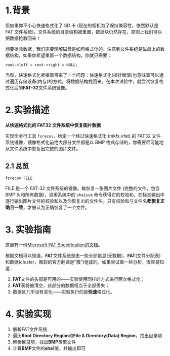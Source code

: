 # 1.背景
但如果你不小心快速格式化了 SD 卡 (现在的相机为了保持兼容性，依然默认是 FAT 文件系统)，文件系统的目录结构被重置，数据块仍然存在，原则上我们可以把数据抢救回来！

想要抢救数据，我们需要理解磁盘是如何格式化的。注意到文件系统是磁盘上的数据结构，如果你希望重置一个数据结构，你就只需要：
```
root->left = root->right = NULL;
```

当然，快速格式化紧接着带来了一个问题：快速格式化(指针赋值)也意味着可以通过遍历存储设备(内存)的方式，将数据结构找回来。在本次试验中，就尝试恢复格式化后的**FAT-32**文件系统镜像。


# 2.实验描述
**从快速格式化的 FAT32 文件系统中恢复图片数据**

实现命令行工具 `fsrecov`，给定一个经过快速格式化 (mkfs.vfat) 的 FAT32 文件系统镜像，镜像格式化前绝大部分文件都是以 BMP 格式存储的，你需要尽可能地从文件系统中恢复出完整的图片文件。

## 2.1 总览
```
fsrecov FILE
```
FILE 是一个 FAT-32 文件系统的镜像。每恢复一张图片文件 (完整的文件，包含 BMP 头和所有数据)，调用系统中的 `sha1sum` 命令获得它的校验和，在标准输出中逐行输出图片文件的校验和以及你恢复出的文件名。只有校验和与文件名**都恢复正确且一致**，才被认为正确恢复了一个文件。

# 3. 实验指南
这里有一份[Microsoft FAT Specification的文档](https://jiaweihawk.github.io/2021/12/05/%E6%93%8D%E4%BD%9C%E7%B3%BB%E7%BB%9F-%E8%AE%BE%E8%AE%A1%E4%B8%8E%E5%AE%9E%E7%8E%B0-%E5%85%AB/MSFAT-spec.pdf)。

根据文档可以知道，**FAT**文件系统是由一些头部信息(元数据)、**FAT**(文件分配表)和数据(cluster，微软的官方翻译是”簇”)组成的。如果尝试做一些分析，很容易知道：
1. **FAT**文件的头部是可用的——实验使用同样的方式进行两次格式化；
2. **FAT**表将被清空，此部分的数据相当于全部丢失；
3. 数据区几乎没有变化——实验执行的是**快速**格式化。


# 4. 实验实现
1. 解析FAT文件系统
2. 遍历**Root Directory Region**和**File & Directory(Data) Region**，找出目录项
3. 解析目录项，找出**BMP**类型文件
4. 计算**BMP**文件的**sha1**值，并输出即可

